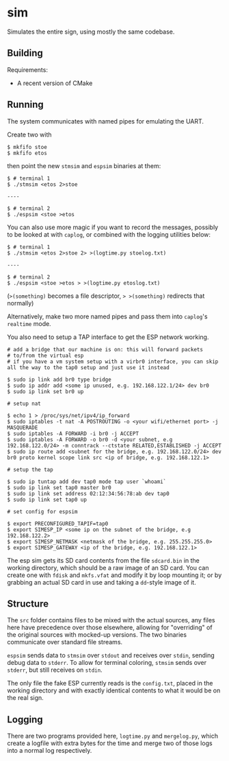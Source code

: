# sim

Simulates the entire sign, using mostly the same codebase.

## Building

Requirements:

- A recent version of CMake

## Running

The system communicates with named pipes for emulating the UART.

Create two with

```
$ mkfifo stoe
$ mkfifo etos
```

then point the new `stmsim` and `espsim` binaries at them:

```
$ # terminal 1
$ ./stmsim <etos 2>stoe

----

$ # terminal 2
$ ./espsim <stoe >etos
```

You can also use more magic if you want to record the messages, possibly to be looked at with `caplog`, or combined with the logging utilities below:

```
$ # terminal 1
$ ./stmsim <etos 2>stoe 2> >(logtime.py stoelog.txt)

----

$ # terminal 2
$ ./espsim <stoe >etos > >(logtime.py etoslog.txt)
```

(`>(something)` becomes a file descriptor, `> >(something)` redirects that normally)

Alternatively, make two more named pipes and pass them into `caplog`'s `realtime` mode.

You also need to setup a TAP interface to get the ESP network working.

```
# add a bridge that our machine is on: this will forward packets
# to/from the virtual esp
# if you have a vm system setup with a virbr0 interface, you can skip all the way to the tap0 setup and just use it instead

$ sudo ip link add br0 type bridge
$ sudo ip addr add <some ip unused, e.g. 192.168.122.1/24> dev br0
$ sudo ip link set br0 up

# setup nat

$ echo 1 > /proc/sys/net/ipv4/ip_forward
$ sudo iptables -t nat -A POSTROUTING -o <your wifi/ethernet port> -j MASQUERADE
$ sudo iptables -A FORWARD -i br0 -j ACCEPT
$ sudo iptables -A FORWARD -o br0 -d <your subnet, e.g 192.168.122.0/24> -m conntrack --ctstate RELATED,ESTABLISHED -j ACCEPT
$ sudo ip route add <subnet for the bridge, e.g. 192.168.122.0/24> dev br0 proto kernel scope link src <ip of bridge, e.g. 192.168.122.1>

# setup the tap

$ sudo ip tuntap add dev tap0 mode tap user `whoami`
$ sudo ip link set tap0 master br0
$ sudo ip link set address 02:12:34:56:78:ab dev tap0
$ sudo ip link set tap0 up

# set config for espsim

$ export PRECONFIGURED_TAPIF=tap0
$ export SIMESP_IP <some ip on the subnet of the bridge, e.g 192.168.122.2>
$ export SIMESP_NETMASK <netmask of the bridge, e.g. 255.255.255.0>
$ export SIMESP_GATEWAY <ip of the bridge, e.g. 192.168.122.1>
```

The esp sim gets its SD card contents from the file `sdcard.bin` in the working directory, which should be a raw image of an SD card. You can create one with `fdisk` and `mkfs.vfat` and modify it
by loop mounting it; or by grabbing an actual SD card in use and taking a `dd`-style image of it.

## Structure

The `src` folder contains files to be mixed with the actual sources, any files here have precedence over those elsewhere, allowing for "overriding" of the original sources with mocked-up versions.
The two binaries communicate over standard file streams.

`espsim` sends data to `stmsim` over `stdout` and receives over `stdin`, sending debug data to `stderr`. To allow for terminal coloring, `stmsim` sends over `stderr`, but still receives on `stdin`.

The only file the fake ESP currently reads is the `config.txt`, placed in the working directory and with exactly identical contents to what it would be on the real sign.

## Logging

There are two programs provided here, `logtime.py` and `mergelog.py`, which create a logfile with extra bytes for the time and merge two of those logs into a normal log respectively.
